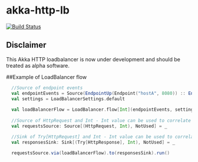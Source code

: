akka-http-lb
===

[![Build Status](https://travis-ci.org/codeheroesdev/akka-http-lb.svg?branch=master)](https://travis-ci.org/codeheroesdev/akka-http-lb)

## Disclaimer
This Akka HTTP loadbalancer is now under development and should be treated as alpha software.

##Example of LoadBalancer flow
```scala
  //Source of endpoint events
  val endpointEvents = Source(EndpointUp(Endpoint("hostA", 8080)) :: EndpointUp(Endpoint("hostB", 8080)) :: Nil)
  val settings = LoadBalancerSettings.default
  
  val loadBalancerFlow = LoadBalancer.flow[Int](endpointEvents, settings)
  
  //Source of HttpRequest and Int - Int value can be used to correlate requests with responses
  val requestsSource: Source[(HttpRequest, Int), NotUsed] = _

  //Sink of Try[HttpRequest] and Int - Int value can be used to correlate responses with requests
  val responsesSink: Sink[(Try[HttpResponse], Int), NotUsed] = _
  
  requestsSource.via(loadBalancerFlow).to(responsesSink).run()
```
